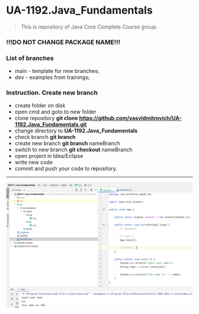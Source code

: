 # UA-1192.Java_Fundamentals
> This is repository of Java Core Complete Course group.

### !!!DO NOT CHANGE PACKAGE NAME!!!

### List of branches

- main - template for new branches;
- dev - examples from trainings;

### Instruction. Create new branch

- create folder on disk
- open cmd and goto to new folder
- clone repository **git clone https://github.com/vasyldmitrovich/UA-1192.Java_Fundamentals.git**
- change directory to **UA-1192.Java_Fundamentals**
- check branch **git branch**
- create new branch **git branch <NAME>** nameBranch
- switch to new branch **git checkout <NAME>** nameBranch
- open project in Idea/Eclipse
- write new code
- commit and push your code to repository.

---
<img src="image.png" alt="Alt text" title="Optional title">